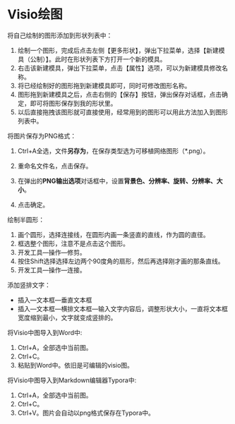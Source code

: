 # Visio绘图

将自己绘制的图形添加到形状列表中：

1. 绘制一个图形，完成后点击左侧【更多形状】，弹出下拉菜单，选择【新建模具（公制）】。此时在形状列表下方打开一个新的模具。
2. 右击该新建模具，弹出下拉菜单，点击【属性】选项，可以为新建模具修改名称。
3. 将已经绘制好的图形拖到新建模具即可，同时可修改图形名称。
4. 图形拖到新建模具之后，点击右侧的【保存】按钮，弹出保存对话框，点击确定，即可将图形保存到我的形状里。
5. 以后直接拖拽该图形就可直接使用，经常用到的图形可以用此方法加入到图形列表中。



将图片保存为PNG格式：

1. Ctrl+A全选，文件**另存为**，在保存类型选为可移植网络图形（*.png）。

2. 重命名文件名，点击保存。

3. 在弹出的**PNG输出选项**对话框中，设置**背景色、分辨率、旋转、分辨率、大小**。
4. 点击确定。



绘制半圆形：
1. 画个圆形，选择连接线，在圆形内画一条竖直的直线，作为圆的直径。
2. 框选整个图形，注意不是点击这个图形。
3. 开发工具—操作—修剪。
4. 按住Shift选择选择左边两个90度角的扇形，然后再选择刚才画的那条直线。
5. 开发工具—操作—连接。



添加竖排文字：

- 插入—文本框—垂直文本框
- 插入—文本框—横排文本框—输入文字内容后，调整形状大小，一直将文本框宽度缩到最小，文字就变成竖排的。



将Visio中图导入到Word中: 

1. Ctrl+A，全部选中当前图。
2. Ctrl+C。
3. 粘贴到Word中。依旧是可编辑的visio图。



将Visio中图导入到Markdown编辑器Typora中: 

1. Ctrl+A，全部选中当前图。
2. Ctrl+C。
3. Ctrl+V。图片会自动以png格式保存在Typora中。



